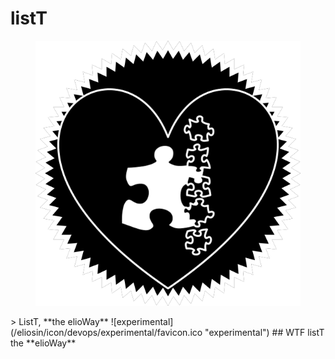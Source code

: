 # listT
<figure>
  <img src="star.png" alt="">
</figure>
> ListT, **the elioWay**
![experimental](/eliosin/icon/devops/experimental/favicon.ico "experimental")
## WTF
listT the **elioWay**
